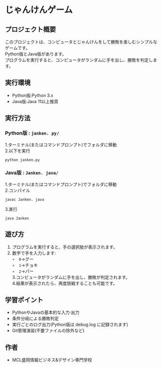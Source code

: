 # じゃんけんゲーム

## プロジェクト概要
このプロジェクトは、コンピュータとじゃんけんをして勝敗を楽しむシンプルなゲームです。  
Python版とJava版があります。  
プログラムを実行すると、コンピュータがランダムに手を出し、勝敗を判定します。

## 実行環境
- Python版:Python 3.x
- Java版:Java 11以上推奨

## 実行方法
### Python版 : `janken. py/`
1.ターミナル(またはコマンドプロンプト)でフォルダに移動  
2.以下を実行
```言語名
python janken.py
```
### Java版 : `Janken. java/`
1.ターミナル(またはコマンドプロンプト)でフォルダに移動  
2.コンパイル
```言語名
javac Janken. java
```

3.実行
```言語名
java Janken
```
## 遊び方
1. プログラムを実行すると、手の選択肢が表示されます。  
2. 数字で手を入力します:  
  ◦　`0`→グー  
◦　`1`→チョキ  
◦　`2`→パー  
3.コンピュータがランダムに手を出し、勝敗が判定されます。  
4.結果が表示されたら、再度挑戦することも可能です。

## 学習ポイント
- PythonやJavaの基本的な入力·出力
- 条件分岐による勝敗判定
- 実行ごとのログ出力(Python版は debug.log に記録されます)
- Git管理演習(不要ファイルの除外など)

## 作者
- MCL盛岡情報ビジネス&デザイン専門学校